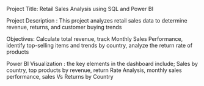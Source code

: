 Project Title:
Retail Sales Analysis using SQL and Power BI

Project Description :
This project analyzes retail sales data to determine revenue, returns, and customer buying trends

Objectives:
Calculate total revenue,
track Monthly Sales Performance,
identify top-selling items and trends by country,
analyze the return rate of products

Power BI Visualization :
the key elements in the dashboard include;
Sales by country,
top products by revenue,
return Rate Analysis,
monthly sales performance,
sales Vs Returns by Country
